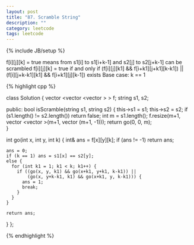 ```yaml
---
layout: post
title: "87. Scramble String"
description: ""
category: leetcode
tags: leetcode
---
```

{% include JB/setup %}

f[i][j][k] = true means from s1[i] to s1[i+k-1] and s2[j] to s2[j+k-1] can be scrambled
f[i][j][k] = true if and only if (f[i][j][k1] && f[i+k1][j+k1][k-k1]) || (f[i][j+k-k1][k1] && f[i+k1][j][k-1]) exists
Base case: k == 1

{% highlight cpp %}

class Solution {
  vector <vector <vector <int> > > f;
  string s1, s2;

public:
  bool isScramble(string s1, string s2) {
    this->s1 = s1; this->s2 = s2;
    if (s1.length() != s2.length()) return false;
    int m = s1.length();
    f.resize(m+1, vector <vector <int> >(m+1, vector <int>(m+1, -1)));
    return go(0, 0, m);    
  }

  int go(int x, int y, int k) {
    int& ans = f[x][y][k];
    if (ans != -1) return ans;

    ans = 0;
    if (k == 1) ans = s1[x] == s2[y];
    else {
      for (int k1 = 1; k1 < k; k1++) {
        if ((go(x, y, k1) && go(x+k1, y+k1, k-k1)) || 
            (go(x, y+k-k1, k1) && go(x+k1, y, k-k1))) {
          ans = 1;
          break;
        }
      }
    }

    return ans;
  }
};

{% endhighlight %}
